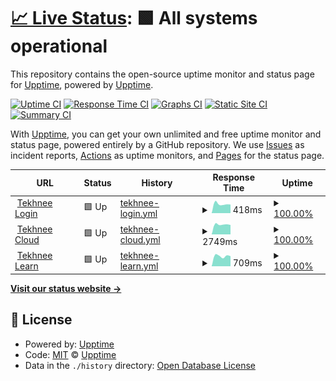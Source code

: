 # [📈 Live Status](https://upptime.github.io/upptime): <!--live status--> **🟩 All systems operational**

This repository contains the open-source uptime monitor and status page for [Upptime](https://upptime.js.org), powered by [Upptime](https://github.com/upptime/upptime).

[![Uptime CI](https://github.com/koj-co/upptime/workflows/Uptime%20CI/badge.svg)](https://github.com/koj-co/upptime/actions?query=workflow%3A%22Uptime+CI%22)
[![Response Time CI](https://github.com/koj-co/upptime/workflows/Response%20Time%20CI/badge.svg)](https://github.com/koj-co/upptime/actions?query=workflow%3A%22Response+Time+CI%22)
[![Graphs CI](https://github.com/koj-co/upptime/workflows/Graphs%20CI/badge.svg)](https://github.com/koj-co/upptime/actions?query=workflow%3A%22Graphs+CI%22)
[![Static Site CI](https://github.com/koj-co/upptime/workflows/Static%20Site%20CI/badge.svg)](https://github.com/koj-co/upptime/actions?query=workflow%3A%22Static+Site+CI%22)
[![Summary CI](https://github.com/koj-co/upptime/workflows/Summary%20CI/badge.svg)](https://github.com/koj-co/upptime/actions?query=workflow%3A%22Summary+CI%22)

With [Upptime](https://upptime.js.org), you can get your own unlimited and free uptime monitor and status page, powered entirely by a GitHub repository. We use [Issues](https://github.com/upptime/upptime/issues) as incident reports, [Actions](https://github.com/upptime/upptime/actions) as uptime monitors, and [Pages](https://upptime.github.io/upptime) for the status page.

<!--start: status pages-->
<!-- This summary is generated by Upptime (https://github.com/upptime/upptime) -->
<!-- Do not edit this manually, your changes will be overwritten -->
<!-- prettier-ignore -->
| URL | Status | History | Response Time | Uptime |
| --- | ------ | ------- | ------------- | ------ |
| <img alt="" src="https://favicons.githubusercontent.com/login.tekhn.ee" height="13"> [Tekhnee Login](https://login.tekhn.ee) | 🟩 Up | [tekhnee-login.yml](https://github.com/tekhnee/status/commits/master/history/tekhnee-login.yml) | <details><summary><img alt="Response time graph" src="./graphs/tekhnee-login/response-time-week.png" height="20"> 418ms</summary><br><a href="https://https://status.tekhn.ee/history/tekhnee-login"><img alt="Response time 418" src="https://img.shields.io/endpoint?url=https%3A%2F%2Fraw.githubusercontent.com%2Ftekhnee%2Fstatus%2Fmaster%2Fapi%2Ftekhnee-login%2Fresponse-time.json"></a><br><a href="https://https://status.tekhn.ee/history/tekhnee-login"><img alt="24-hour response time 418" src="https://img.shields.io/endpoint?url=https%3A%2F%2Fraw.githubusercontent.com%2Ftekhnee%2Fstatus%2Fmaster%2Fapi%2Ftekhnee-login%2Fresponse-time-day.json"></a><br><a href="https://https://status.tekhn.ee/history/tekhnee-login"><img alt="7-day response time 418" src="https://img.shields.io/endpoint?url=https%3A%2F%2Fraw.githubusercontent.com%2Ftekhnee%2Fstatus%2Fmaster%2Fapi%2Ftekhnee-login%2Fresponse-time-week.json"></a><br><a href="https://https://status.tekhn.ee/history/tekhnee-login"><img alt="30-day response time 418" src="https://img.shields.io/endpoint?url=https%3A%2F%2Fraw.githubusercontent.com%2Ftekhnee%2Fstatus%2Fmaster%2Fapi%2Ftekhnee-login%2Fresponse-time-month.json"></a><br><a href="https://https://status.tekhn.ee/history/tekhnee-login"><img alt="1-year response time 418" src="https://img.shields.io/endpoint?url=https%3A%2F%2Fraw.githubusercontent.com%2Ftekhnee%2Fstatus%2Fmaster%2Fapi%2Ftekhnee-login%2Fresponse-time-year.json"></a></details> | <details><summary><a href="https://https://status.tekhn.ee/history/tekhnee-login">100.00%</a></summary><a href="https://https://status.tekhn.ee/history/tekhnee-login"><img alt="All-time uptime 100.00%" src="https://img.shields.io/endpoint?url=https%3A%2F%2Fraw.githubusercontent.com%2Ftekhnee%2Fstatus%2Fmaster%2Fapi%2Ftekhnee-login%2Fuptime.json"></a><br><a href="https://https://status.tekhn.ee/history/tekhnee-login"><img alt="24-hour uptime 100.00%" src="https://img.shields.io/endpoint?url=https%3A%2F%2Fraw.githubusercontent.com%2Ftekhnee%2Fstatus%2Fmaster%2Fapi%2Ftekhnee-login%2Fuptime-day.json"></a><br><a href="https://https://status.tekhn.ee/history/tekhnee-login"><img alt="7-day uptime 100.00%" src="https://img.shields.io/endpoint?url=https%3A%2F%2Fraw.githubusercontent.com%2Ftekhnee%2Fstatus%2Fmaster%2Fapi%2Ftekhnee-login%2Fuptime-week.json"></a><br><a href="https://https://status.tekhn.ee/history/tekhnee-login"><img alt="30-day uptime 100.00%" src="https://img.shields.io/endpoint?url=https%3A%2F%2Fraw.githubusercontent.com%2Ftekhnee%2Fstatus%2Fmaster%2Fapi%2Ftekhnee-login%2Fuptime-month.json"></a><br><a href="https://https://status.tekhn.ee/history/tekhnee-login"><img alt="1-year uptime 100.00%" src="https://img.shields.io/endpoint?url=https%3A%2F%2Fraw.githubusercontent.com%2Ftekhnee%2Fstatus%2Fmaster%2Fapi%2Ftekhnee-login%2Fuptime-year.json"></a></details>
| <img alt="" src="https://favicons.githubusercontent.com/cloud.tekhn.ee" height="13"> [Tekhnee Cloud](https://cloud.tekhn.ee) | 🟩 Up | [tekhnee-cloud.yml](https://github.com/tekhnee/status/commits/master/history/tekhnee-cloud.yml) | <details><summary><img alt="Response time graph" src="./graphs/tekhnee-cloud/response-time-week.png" height="20"> 2749ms</summary><br><a href="https://https://status.tekhn.ee/history/tekhnee-cloud"><img alt="Response time 2749" src="https://img.shields.io/endpoint?url=https%3A%2F%2Fraw.githubusercontent.com%2Ftekhnee%2Fstatus%2Fmaster%2Fapi%2Ftekhnee-cloud%2Fresponse-time.json"></a><br><a href="https://https://status.tekhn.ee/history/tekhnee-cloud"><img alt="24-hour response time 2749" src="https://img.shields.io/endpoint?url=https%3A%2F%2Fraw.githubusercontent.com%2Ftekhnee%2Fstatus%2Fmaster%2Fapi%2Ftekhnee-cloud%2Fresponse-time-day.json"></a><br><a href="https://https://status.tekhn.ee/history/tekhnee-cloud"><img alt="7-day response time 2749" src="https://img.shields.io/endpoint?url=https%3A%2F%2Fraw.githubusercontent.com%2Ftekhnee%2Fstatus%2Fmaster%2Fapi%2Ftekhnee-cloud%2Fresponse-time-week.json"></a><br><a href="https://https://status.tekhn.ee/history/tekhnee-cloud"><img alt="30-day response time 2749" src="https://img.shields.io/endpoint?url=https%3A%2F%2Fraw.githubusercontent.com%2Ftekhnee%2Fstatus%2Fmaster%2Fapi%2Ftekhnee-cloud%2Fresponse-time-month.json"></a><br><a href="https://https://status.tekhn.ee/history/tekhnee-cloud"><img alt="1-year response time 2749" src="https://img.shields.io/endpoint?url=https%3A%2F%2Fraw.githubusercontent.com%2Ftekhnee%2Fstatus%2Fmaster%2Fapi%2Ftekhnee-cloud%2Fresponse-time-year.json"></a></details> | <details><summary><a href="https://https://status.tekhn.ee/history/tekhnee-cloud">100.00%</a></summary><a href="https://https://status.tekhn.ee/history/tekhnee-cloud"><img alt="All-time uptime 100.00%" src="https://img.shields.io/endpoint?url=https%3A%2F%2Fraw.githubusercontent.com%2Ftekhnee%2Fstatus%2Fmaster%2Fapi%2Ftekhnee-cloud%2Fuptime.json"></a><br><a href="https://https://status.tekhn.ee/history/tekhnee-cloud"><img alt="24-hour uptime 100.00%" src="https://img.shields.io/endpoint?url=https%3A%2F%2Fraw.githubusercontent.com%2Ftekhnee%2Fstatus%2Fmaster%2Fapi%2Ftekhnee-cloud%2Fuptime-day.json"></a><br><a href="https://https://status.tekhn.ee/history/tekhnee-cloud"><img alt="7-day uptime 100.00%" src="https://img.shields.io/endpoint?url=https%3A%2F%2Fraw.githubusercontent.com%2Ftekhnee%2Fstatus%2Fmaster%2Fapi%2Ftekhnee-cloud%2Fuptime-week.json"></a><br><a href="https://https://status.tekhn.ee/history/tekhnee-cloud"><img alt="30-day uptime 100.00%" src="https://img.shields.io/endpoint?url=https%3A%2F%2Fraw.githubusercontent.com%2Ftekhnee%2Fstatus%2Fmaster%2Fapi%2Ftekhnee-cloud%2Fuptime-month.json"></a><br><a href="https://https://status.tekhn.ee/history/tekhnee-cloud"><img alt="1-year uptime 100.00%" src="https://img.shields.io/endpoint?url=https%3A%2F%2Fraw.githubusercontent.com%2Ftekhnee%2Fstatus%2Fmaster%2Fapi%2Ftekhnee-cloud%2Fuptime-year.json"></a></details>
| <img alt="" src="https://favicons.githubusercontent.com/learn.tekhn.ee" height="13"> [Tekhnee Learn](https://learn.tekhn.ee) | 🟩 Up | [tekhnee-learn.yml](https://github.com/tekhnee/status/commits/master/history/tekhnee-learn.yml) | <details><summary><img alt="Response time graph" src="./graphs/tekhnee-learn/response-time-week.png" height="20"> 709ms</summary><br><a href="https://https://status.tekhn.ee/history/tekhnee-learn"><img alt="Response time 709" src="https://img.shields.io/endpoint?url=https%3A%2F%2Fraw.githubusercontent.com%2Ftekhnee%2Fstatus%2Fmaster%2Fapi%2Ftekhnee-learn%2Fresponse-time.json"></a><br><a href="https://https://status.tekhn.ee/history/tekhnee-learn"><img alt="24-hour response time 709" src="https://img.shields.io/endpoint?url=https%3A%2F%2Fraw.githubusercontent.com%2Ftekhnee%2Fstatus%2Fmaster%2Fapi%2Ftekhnee-learn%2Fresponse-time-day.json"></a><br><a href="https://https://status.tekhn.ee/history/tekhnee-learn"><img alt="7-day response time 709" src="https://img.shields.io/endpoint?url=https%3A%2F%2Fraw.githubusercontent.com%2Ftekhnee%2Fstatus%2Fmaster%2Fapi%2Ftekhnee-learn%2Fresponse-time-week.json"></a><br><a href="https://https://status.tekhn.ee/history/tekhnee-learn"><img alt="30-day response time 709" src="https://img.shields.io/endpoint?url=https%3A%2F%2Fraw.githubusercontent.com%2Ftekhnee%2Fstatus%2Fmaster%2Fapi%2Ftekhnee-learn%2Fresponse-time-month.json"></a><br><a href="https://https://status.tekhn.ee/history/tekhnee-learn"><img alt="1-year response time 709" src="https://img.shields.io/endpoint?url=https%3A%2F%2Fraw.githubusercontent.com%2Ftekhnee%2Fstatus%2Fmaster%2Fapi%2Ftekhnee-learn%2Fresponse-time-year.json"></a></details> | <details><summary><a href="https://https://status.tekhn.ee/history/tekhnee-learn">100.00%</a></summary><a href="https://https://status.tekhn.ee/history/tekhnee-learn"><img alt="All-time uptime 100.00%" src="https://img.shields.io/endpoint?url=https%3A%2F%2Fraw.githubusercontent.com%2Ftekhnee%2Fstatus%2Fmaster%2Fapi%2Ftekhnee-learn%2Fuptime.json"></a><br><a href="https://https://status.tekhn.ee/history/tekhnee-learn"><img alt="24-hour uptime 100.00%" src="https://img.shields.io/endpoint?url=https%3A%2F%2Fraw.githubusercontent.com%2Ftekhnee%2Fstatus%2Fmaster%2Fapi%2Ftekhnee-learn%2Fuptime-day.json"></a><br><a href="https://https://status.tekhn.ee/history/tekhnee-learn"><img alt="7-day uptime 100.00%" src="https://img.shields.io/endpoint?url=https%3A%2F%2Fraw.githubusercontent.com%2Ftekhnee%2Fstatus%2Fmaster%2Fapi%2Ftekhnee-learn%2Fuptime-week.json"></a><br><a href="https://https://status.tekhn.ee/history/tekhnee-learn"><img alt="30-day uptime 100.00%" src="https://img.shields.io/endpoint?url=https%3A%2F%2Fraw.githubusercontent.com%2Ftekhnee%2Fstatus%2Fmaster%2Fapi%2Ftekhnee-learn%2Fuptime-month.json"></a><br><a href="https://https://status.tekhn.ee/history/tekhnee-learn"><img alt="1-year uptime 100.00%" src="https://img.shields.io/endpoint?url=https%3A%2F%2Fraw.githubusercontent.com%2Ftekhnee%2Fstatus%2Fmaster%2Fapi%2Ftekhnee-learn%2Fuptime-year.json"></a></details>

<!--end: status pages-->

[**Visit our status website →**](https://upptime.github.io/upptime)

## 📄 License

- Powered by: [Upptime](https://github.com/upptime/upptime)
- Code: [MIT](./LICENSE) © [Upptime](https://upptime.js.org)
- Data in the `./history` directory: [Open Database License](https://opendatacommons.org/licenses/odbl/1-0/)
